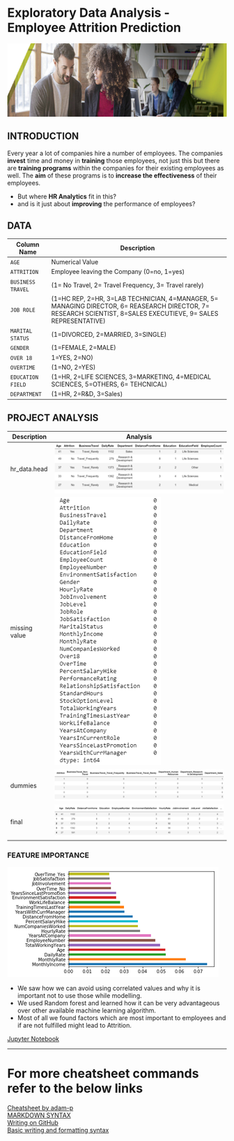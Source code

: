 # Exploratory Data Analysis - Employee Attrition Prediction
![image.png](HEA_Images/HEA_Banner_1.png)

## INTRODUCTION
Every year a lot of companies hire a number of employees. The companies __invest__ time and money in __training__ those employees, not just this but there are __training programs__ within the companies for their existing employees as well. The __aim__ of these programs is to __increase the effectiveness__ of their employees. 
- But where __HR Analytics__ fit in this? 
- and is it just about __improving__ the performance of employees?

## DATA
| Column Name | Description |
| --- | --- |
| `AGE` | Numerical Value |
| `ATTRITION` | Employee leaving the Company (0=no, 1=yes) |
| `BUSINESS TRAVEL`| (1= No Travel, 2= Travel Frequency, 3= Travel rarely)|
| `JOB ROLE` | (1=HC REP, 2=HR, 3=LAB TECHNICIAN, 4=MANAGER, 5= MANAGING DIRECTOR, 6= REASEARCH DIRECTOR, 7= RESEARCH SCIENTIST, 8=SALES EXECUTIEVE, 9= SALES REPRESENTATIVE) |
| `MARITAL STATUS` | (1=DIVORCED, 2=MARRIED, 3=SINGLE) |
| `GENDER` | (1=FEMALE, 2=MALE) |
| `OVER 18` | 1=YES, 2=NO) |
| `OVERTIME` | (1=NO, 2=YES) |
| `EDUCATION FIELD` | (1=HR, 2=LIFE SCIENCES, 3=MARKETING, 4=MEDICAL SCIENCES, 5=OTHERS, 6= TEHCNICAL) |
| `DEPARTMENT` | (1=HR, 2=R&D, 3=Sales) |

## PROJECT ANALYSIS
| Description | Analysis |
| --- | --- |
| hr_data.head | ![image.png](HEA_Images/head.png) |
| missing value | ![image.png](HEA_Images/miss.png) |
| dummies | ![image.png](HEA_Images/dummies.png) |
| final | ![image.png](HEA_Images/final.png) |

### FEATURE IMPORTANCE
![image.png](HEA_Images/feature.png)
- We saw how we can avoid using correlated values and why it is important not to use those while modelling. 
- We used Random forest and learned how it can be very advantageous over other available machine learning algorithm. 
- Most of all we found factors which are most important to employees and if are not fulfilled might lead to Attrition.

[Jupyter Notebook](./HR_Analytics.ipynb)

___

# For more cheatsheet commands refer to the below links

[Cheatsheet by adam-p](https://github.com/adam-p/markdown-here/wiki/Markdown-Cheatsheet)<br/>
[MARKDOWN SYNTAX](https://guides.github.com/pdfs/markdown-cheatsheet-online.pdf)<br/>
[Writing on GitHub](https://help.github.com/en/categories/writing-on-github)<br/>
[Basic writing and formatting syntax](https://help.github.com/en/articles/basic-writing-and-formatting-syntax)
